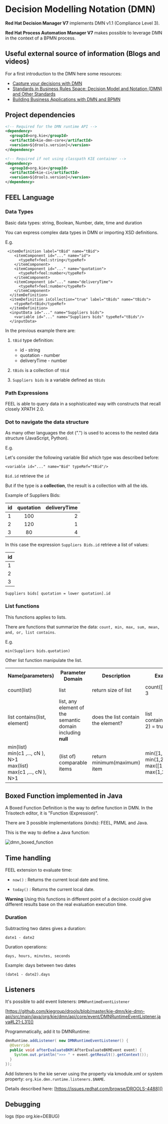 # Decision Modelling Notation (DMN)

**Red Hat Decision Manager V7** implements DMN v1.1 (Compliance Level 3).

**Red Hat Process Automation Manager V7** makes possible to leverage DMN in the context of a BPMN process.

## Useful external source of information (Blogs and videos)

For a first introduction to the DMN here some resources:

- [Capture your decisions with DMN](http://www.opensourcerers.org/capture-your-decisions-with-dmn/)
- [Standards in Business Rules Space: Decision Model and Notation (DMN) and Other Standards](https://youtu.be/fXYD_HE7ufc)
- [Building Business Applications with DMN and BPMN](https://youtu.be/C0u3ZDiH3ek)

## Project dependencies

```xml
<!-- Required for the DMN runtime API -->
<dependency>
  <groupId>org.kie</groupId>
  <artifactId>kie-dmn-core</artifactId>
  <version>${drools.version}</version>
</dependency>

<!-- Required if not using classpath KIE container -->
<dependency>
  <groupId>org.kie</groupId>
  <artifactId>kie-ci</artifactId>
  <version>${drools.version}</version>
</dependency>
```

## FEEL Language

### Data Types

Basic data types: string, Boolean, Number, date, time and duration

You can express complex data types in DMN or importing XSD definitions.

E.g. 

```
 <itemDefinition label="tBid" name="tBid">
    <itemComponent id="..." name="id">
      <typeRef>feel:string</typeRef>
    </itemComponent>
    <itemComponent id="..." name="quotation">
      <typeRef>feel:number</typeRef>
    </itemComponent>
    <itemComponent id="..." name="deliveryTime">
      <typeRef>feel:number</typeRef>
    </itemComponent>
  </itemDefinition>
  <itemDefinition isCollection="true" label="tBids" name="tBids">
    <typeRef>tBid</typeRef>
  </itemDefinition>
  <inputData id="..." name="Suppliers bids">
    <variable id="..." name="Suppliers bids" typeRef="tBids"/>
  </inputData>
```

In the previous example there are:

1. `tBid` type definition: 

    - id - string
    - quotation - number
    - deliveryTime - number

2. `tBids` is a collection of `tBid`

3. `Suppliers bids` is a variable defined as `tBids`


### Path Expressions

FEEL is able to query data in a sophisticated way with constructs that recall closely XPATH 2.0.

### Dot to navigate the data structure

As many other languages the dot (".") is used to access to the nested data structure (JavaScript, Python).

E.g.

Let's consider the following variable Bid which type was described before:

```
<variable id="..." name="Bid" typeRef="tBid"/>
```

`Bid.id` retrieve the `id`

But if the type is a **collection**, the result is a collection with all the ids.

Example of Suppliers Bids:

|    id    | quotation |  deliveryTime |
|----------|:---------:|--------------:|
|    1     |    100    |      2        |
|    2     |    120    |      1        |
|    3     |    80     |      4        |

In this case the expression `Suppliers Bids.id` retrieve a list of values:

|    id    |
|----------|
|    1     |
|    2     |
|    3     |



```
Suppliers bids[ quotation = lower quotation].id
```

### List functions

This functions applies to lists.

There are functions that summarize the data: `count, min, max, sum, mean, and, or, list contains`.

E.g.

```
min(Suppliers bids.quotation)
```

Other list function manipulate the list.

<table>
  <tr>
    <th>Name(parameters)</th> <th>Parameter Domain</th> <th>Description</th> <th>Example</th>
  </tr>
  <tr>
    <td>count(list)</td>
    <td>list</td>
    <td>return size of list</td>
    <td>count([1,2,3]) = 3</td>
  </tr>
  <tr>
    <td>list contains(list, element)</td>
    <td>list, any element of the semantic domain including <b>null</b></td>
    <td>does the list contain the element?</td>
    <td>list contains([1,2,3], 2) = true</td>
  </tr>
  <tr>
    <td>min(list)<br>
        min(c1 ,..., cN ), N>1 <br>
        max(list) <br>
        max(c1 ,..., cN ), N>1
    </td>
    <td>(list of) comparable items</td>
    <td>return minimum(maximum) item</td>
    <td>min([1,2,3]) = 1<br>
        min(1,2,3) = 1<br>
        max([1,2,3]) = 3<br>
        max(1,2,3) = 3</td>
  </tr>
</table>

## Boxed Function implemented in Java

A Boxed Function Definition is the way to define function in DMN. 
In the Trisotech editor, it is "Function (Expression)".

There are 3 possible implementations (kinds): FEEL, PMML and Java.

This is the way to define a Java function:

![dmn_boxed_function](imgs/dmn_boxed_function.png)

## Time handling

FEEL extension to evaluate time:

- `now()` : Returns the current local date and time.

- `today()` : Returns the current local date.

**Warning** Using this functions in different point of a decision could give different results base on the real evaluation execution time.


### Duration

Subtracting two dates gives a duration:

	date1 - date2

Duration operations:

	days, hours, minutes, seconds

Example: days between two dates

	(date1 - date2).days


## Listeners

It's possible to add event listeners: `DMNRuntimeEventListener`

[https://github.com/kiegroup/drools/blob/master/kie-dmn/kie-dmn-api/src/main/java/org/kie/dmn/api/core/event/DMNRuntimeEventListener.java#L21-L31]()

Programmatically, add it to DMNRuntime:

```java
dmnRuntime.addListener( new DMNRuntimeEventListener() {
  @Override
  public void afterEvaluateBKM(AfterEvaluateBKMEvent event) {
    System.out.println(">>> " + event.getResult().getContext());
  }
});
```

Add listeners to the kie server using the property via kmodule.xml or system property: `org.kie.dmn.runtime.listeners.$NAME`.

Details described here: [https://issues.redhat.com/browse/DROOLS-4488]()

## Debugging

logs (tipo org.kie=DEBUG)